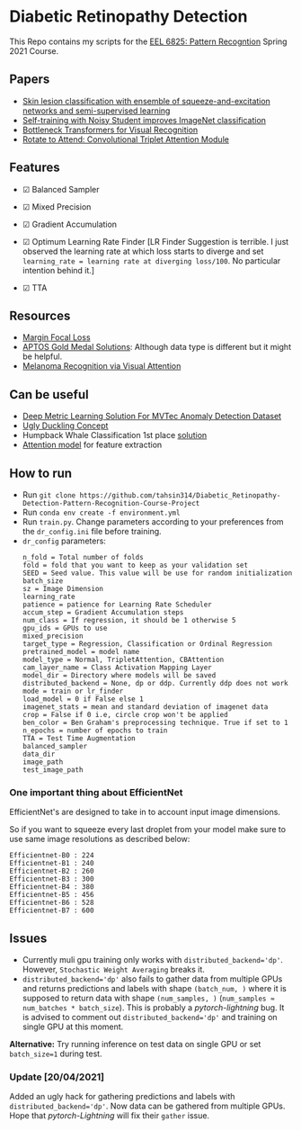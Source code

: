 # Diabetic Retinopathy Detection 
This Repo contains my scripts for the [EEL 6825: Pattern Recogntion](http://www.wu.ece.ufl.edu/courses/eel6825s21/) Spring 2021 Course.

## Papers
- [Skin lesion classification with ensemble of squeeze-and-excitation networks and semi-supervised learning](https://arxiv.org/abs/1809.02568)
- [Self-training with Noisy Student improves ImageNet classification](https://arxiv.org/pdf/1911.04252.pdf)
- [Bottleneck Transformers for Visual Recognition](https://arxiv.org/pdf/2101.11605.pdf)
- [Rotate to Attend: Convolutional Triplet Attention Module](https://arxiv.org/pdf/2010.03045.pdf)

## Features
- &#x2611; Balanced Sampler 

- &#x2611; Mixed Precision

- &#x2611; Gradient Accumulation  

- &#x2611; Optimum Learning Rate Finder [LR Finder Suggestion is terrible. I just observed the learning rate at which loss starts to diverge and set `learning_rate = learning rate at diverging loss/100`. No particular intention behind it.] 

- &#x2611; TTA 
## Resources
- [Margin Focal Loss](https://www.kaggle.com/c/siim-isic-DR-classification/discussion/155201)
- [APTOS Gold Medal Solutions](https://www.kaggle.com/c/aptos2019-blindness-detection/discussion/108307): Although data type is different but it might be helpful.
- [Melanoma Recognition via Visual Attention](https://github.com/SaoYan/IPMI2019-AttnMel)

## Can be useful
- [Deep Metric Learning Solution For MVTec Anomaly Detection Dataset](https://medium.com/analytics-vidhya/spotting-defects-deep-metric-learning-solution-for-mvtec-anomaly-detection-dataset-c77691beb1eb)
- [Ugly Duckling Concept](https://www.kaggle.com/c/siim-isic-DR-classification/discussion/155348)
- Humpback Whale Classification 1st place [solution](https://www.kaggle.com/c/humpback-whale-identification/discussion/82366)
- [Attention model](https://www.kaggle.com/c/siim-isic-melanoma-classification/discussion/171745) for feature extraction 

## How to run
- Run `git clone https://github.com/tahsin314/Diabetic_Retinopathy-Detection-Pattern-Recognition-Course-Project`
- Run `conda env create -f environment.yml`
- Run `train.py`. Change parameters according to your preferences from the `dr_config.ini` file before training.
- `dr_config` parameters:
    ```
    n_fold = Total number of folds
    fold = fold that you want to keep as your validation set
    SEED = Seed value. This value will be use for random initialization
    batch_size 
    sz = Image Dimension
    learning_rate 
    patience = patience for Learning Rate Scheduler
    accum_step = Gradient Accumulation steps 
    num_class = If regression, it should be 1 otherwise 5
    gpu_ids = GPUs to use
    mixed_precision 
    target_type = Regression, Classification or Ordinal Regression
    pretrained_model = model name
    model_type = Normal, TripletAttention, CBAttention
    cam_layer_name = Class Activation Mapping Layer
    model_dir = Directory where models will be saved
    distributed_backend = None, dp or ddp. Currently ddp does not work
    mode = train or lr_finder
    load_model = 0 if False else 1
    imagenet_stats = mean and standard deviation of imagenet data
    crop = False if 0 i.e, circle crop won't be applied 
    ben_color = Ben Graham's preprocessing technique. True if set to 1
    n_epochs = number of epochs to train
    TTA = Test Time Augmentation
    balanced_sampler 
    data_dir 
    image_path 
    test_image_path 
    ```

### One important thing about EfficientNet
EfficientNet's are designed to take in to account input image dimensions.

So if you want to squeeze every last droplet from your model make sure to use same image resolutions as described below:

```
Efficientnet-B0 : 224
Efficientnet-B1 : 240
Efficientnet-B2 : 260
Efficientnet-B3 : 300
Efficientnet-B4 : 380
Efficientnet-B5 : 456
Efficientnet-B6 : 528
Efficientnet-B7 : 600
```

## Issues
- Currently muli gpu training only works with `distributed_backend='dp'`. However, `Stochastic Weight Averaging` breaks it. 
- `distributed_backend='dp'` also fails to gather data from multiple GPUs and returns predictions and labels with shape `(batch_num, )` where it is supposed to return data with shape `(num_samples, )` (`num_samples ≈ num_batches * batch_size`). This is probably a *pytorch-lightning* bug. It is advised to comment out `distributed_backend='dp'` and training on single GPU at this moment. 

**Alternative:** Try running inference on test data on single GPU or set `batch_size=1` during test.
### Update [20/04/2021]
Added an ugly hack for gathering predictions and labels with `distributed_backend='dp'`. Now data can be gathered from multiple GPUs. Hope that *pytorch-Lightning* will fix their `gather` issue.

